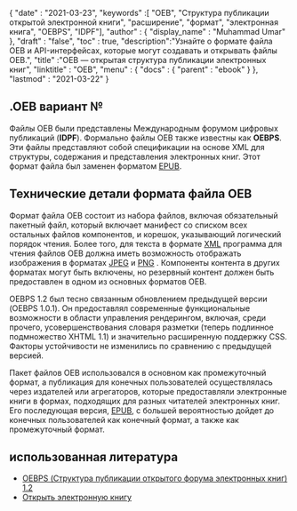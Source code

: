 {
  "date" : "2021-03-23",
  "keywords" :[ "OEB", "Структура публикации открытой электронной книги", "расширение", "формат", "электронная книга", "OEBPS", "IDPF"],
  "author" : {
    "display_name" : "Muhammad Umar"
},
  "draft" : "false",
  "toc" : true,
  "description":"Узнайте о формате файла OEB и API-интерфейсах, которые могут создавать и открывать файлы OEB.",
  "title" :"OEB — открытая структура публикации электронных книг",
  "linktitle" : "OEB",
  "menu" : {
    "docs" : {
      "parent" : "ebook"
}
},
  "lastmod" : "2021-03-22"
}

## .OEB вариант №

Файлы OEB были представлены Международным форумом цифровых публикаций (**IDPF**). Формально файлы OEB также известны как **OEBPS**. Эти файлы представляют собой спецификации на основе XML для структуры, содержания и представления электронных книг. Этот формат файла был заменен форматом [EPUB](/ru/ebook/epub/).

## Технические детали формата файла OEB

Формат файла OEB состоит из набора файлов, включая обязательный пакетный файл, который включает манифест со списком всех остальных файлов компонентов, и корешок, указывающий логический порядок чтения. Более того, для текста в формате [XML](/ru/web/xml/) программа для чтения файлов OEB должна иметь возможность отображать изображения в форматах [JPEG](/ru/image/jpeg/) и [PNG](/ru/image/png/) . Компоненты контента в других форматах могут быть включены, но резервный контент должен быть предоставлен в одном из основных форматов OEB.

OEBPS 1.2 был тесно связанным обновлением предыдущей версии (OEBPS 1.0.1). Он предоставлял современные функциональные возможности в области управления рендерингом, включая, среди прочего, усовершенствования словаря разметки (теперь подлинное подмножество XHTML 1.1) и значительно расширенную поддержку CSS. Факторы устойчивости не изменились по сравнению с предыдущей версией.
  

Пакет файлов OEB использовался в основном как промежуточный формат, а публикация для конечных пользователей осуществлялась через издателей или агрегаторов, которые предоставляли электронные книги в формах, подходящих для разных читателей электронных книг. Его последующая версия, [EPUB](/ru/ebook/epub/), с большей вероятностью дойдет до конечных пользователей как конечный формат, а также как промежуточный формат.

## использованная литература

* [OEBPS (Структура публикации открытого форума электронных книг) 1.2](https://www.loc.gov/preservation/digital/formats/fdd/fdd000171.shtml)
* [Открыть электронную книгу](https://en.wikipedia.org/wiki/Open_eBook)


